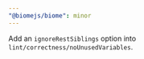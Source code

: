 ```yaml
---
"@biomejs/biome": minor
---
```


Add an `ignoreRestSiblings` option into `lint/correctness/noUnusedVariables`.
